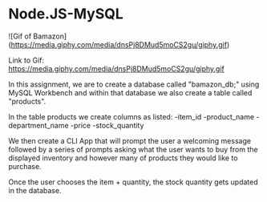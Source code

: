 # Node.JS-MySQL


![Gif of Bamazon]
(https://media.giphy.com/media/dnsPj8DMud5moCS2gu/giphy.gif)

Link to Gif: https://media.giphy.com/media/dnsPj8DMud5moCS2gu/giphy.gif


In this assignment, we are to create a database called "bamazon_db;" using MySQL Workbench and within that database we also create a table called "products".

In the table products we create columns as listed:
-item_id
-product_name
-department_name
-price
-stock_quantity

We then create a CLI App that will prompt the user a welcoming message followed by a series of prompts asking what the user wants to buy from the displayed inventory and however many of products they would like to purchase. 

Once the user chooses the item + quantity, the stock quantity gets updated in the database.
